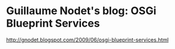 <!--
id: 946431716
link: http://kevinisom.info/post/946431716/guillaume-nodets-blog-osgi-blueprint-services
slug: guillaume-nodets-blog-osgi-blueprint-services
date: Fri Aug 13 2010 20:24:47 GMT+1200 (NZST)
raw: {"blog_name":"kevinisom","id":946431716,"post_url":"http://kevinisom.info/post/946431716/guillaume-nodets-blog-osgi-blueprint-services","slug":"guillaume-nodets-blog-osgi-blueprint-services","type":"link","date":"2010-08-13 08:24:47 GMT","timestamp":1281687887,"state":"published","format":"html","reblog_key":"zU2jsKHD","tags":[],"short_url":"http://tmblr.co/Zw68YyuQMRa","highlighted":[],"feed_item":"http://gnodet.blogspot.com/2009/06/osgi-blueprint-services.html","from_feed_id":"650234","note_count":0,"title":"Guillaume Nodet's blog: OSGi Blueprint Services","url":"http://gnodet.blogspot.com/2009/06/osgi-blueprint-services.html","description":""}
publish: 2010-08-013
tags: 
title: Guillaume Nodet's blog: OSGi Blueprint Services
-->


Guillaume Nodet's blog: OSGi Blueprint Services
===============================================

<http://gnodet.blogspot.com/2009/06/osgi-blueprint-services.html>

